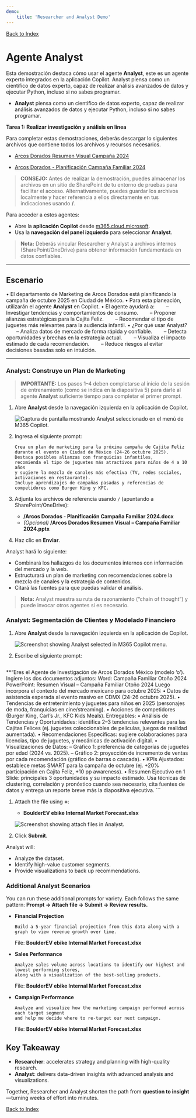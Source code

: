 ```yaml
---
demo:
    title: 'Researcher and Analyst Demo'
---
```


[Back to Index](https://microsoftlearning.github.io/MS-4021-Copilot-Immersion-Experience/)

# Agente Analyst

Esta demostración destaca cómo usar el agente **Analyst**, este es un agente experto integrados en la aplicación Copilot. Analyst piensa como un científico de datos experto, capaz de realizar análisis avanzados de datos y ejecutar Python, incluso si no sabes programar.

- **Analyst** piensa como un científico de datos experto, capaz de realizar análisis avanzados de datos y ejecutar Python, incluso si no sabes programar.  

**Tarea 1: Realizar investigación y análisis en línea**

Para completar estas demostraciones, deberás descargar lo siguientes archivos que contiene todos los archivos y recursos necesarios.

- [Arcos Dorados Resumen Visual Campaña 2024](https://github.com/emontes07/Learning/blob/main/ResourceFiles/Arcos%20Dorados%20Resumen%20Visual%20%E2%80%93%20Campa%C3%B1a%20Familiar%202024.pptx)

- [Arcos Dorados - Planificación Campaña Familiar 2024](https://github.com/emontes07/Learning/blob/main/ResourceFiles/Arcos%20Dorados%20-%20Planificaci%C3%B3n%20Campa%C3%B1a%20Familiar%202024.docx)

> **CONSEJO:** Antes de realizar la demostración, puedes almacenar los archivos en un sitio de SharePoint de tu entorno de pruebas para facilitar el acceso. Alternativamente, puedes guardar los archivos localmente y hacer referencia a ellos directamente en tus indicaciones usando **/**.



Para acceder a estos agentes:  

- Abre la **aplicación Copilot** desde [m365.cloud.microsoft](https://m365.cloud.microsoft).  
- Usa la **navegación del panel izquierdo** para seleccionar  **Analyst**.  

> **Nota:** Deberás vincular Researcher y Analyst a archivos internos (SharePoint/OneDrive) para obtener información fundamentada en datos confiables.

---

## Escenario
• El departamento de Marketing de Arcos Dorados está planificando la campaña de octubre 2025 en Ciudad de México.
• Para esta planeación, utilizarán el agente **Analyst** en Copilot.
• El agente ayudará a:
  – Investigar tendencias y comportamientos de consumo.
  – Proponer alianzas estratégicas para la Cajita Feliz.
  – Recomendar el tipo de juguetes más relevantes para la audiencia infantil.
• ¿Por qué usar Analyst?
  – Analiza datos de mercado de forma rápida y confiable.
  – Detecta oportunidades y brechas en la estrategia actual.
  – Visualiza el impacto estimado de cada recomendación.
  – Reduce riesgos al evitar decisiones basadas solo en intuición.

---

### Analyst: Construye un Plan de Marketing

> **IMPORTANTE:** Los pasos 1–4 deben completarse al inicio de la sesión de entrenamiento (como se indica en la diapositiva 5) para darle al agente **Analyst** suficiente tiempo para completar el primer prompt.

1. Abre **Analyst** desde la navegación izquierda en la aplicación de Copilot.  

    ![Captura de pantalla mostrando Analyst seleccionado en el menú de M365 Copilot.](../Prompts/Media/researcher.png)  

2. Ingresa el siguiente prompt:

    ```text
    Crea un plan de marketing para la próxima campaña de Cajita Feliz 
    durante el evento en Ciudad de México (24-26 octubre 2025). 
    Destaca posibles alianzas con franquicias infantiles, 
    recomienda el tipo de juguetes más atractivos para niños de 4 a 10 años 
    y sugiere la mezcla de canales más efectiva (TV, redes sociales, activaciones en restaurante). 
    Incluye aprendizajes de campañas pasadas y referencias de competidores como Burger King y KFC.
    ```

1. Adjunta los archivos de referencia usando `/` (apuntando a SharePoint/OneDrive):  

   - **/Arcos Dorados - Planificación Campaña Familiar 2024.docx**  
   - *(Opcional)* **/Arcos Dorados Resumen Visual – Campaña Familiar 2024.pptx**  

2. Haz clic en **Enviar**.  

Analyst hará lo siguiente:  

- Combinará los hallazgos de los documentos internos con información del mercado y la web.  
- Estructurará un plan de marketing con recomendaciones sobre la mezcla de canales y la estrategia de contenidos.  
- Citará las fuentes para que puedas validar el análisis.  

> **Nota:** Analyst muestra su ruta de razonamiento (“chain of thought”) y puede invocar otros agentes si es necesario.  

### Analyst: Segmentación de Clientes y Modelado Financiero

1. Abre **Analyst** desde la navegación izquierda en la aplicación de Copilot.


    ![Screenshot showing Analyst selected in M365 Copilot menu.](../Prompts/Media/analyst.png)  

1. Escribe el siguiente prompt:

    ```text
**“Eres el Agente de Investigación de Arcos Dorados México (modelo ‘o’). Ingiere los dos documentos adjuntos:
Word: Campaña Familiar Otoño 2024
PowerPoint: Resumen Visual – Campaña Familiar Otoño 2024
Luego incorpora el contexto del mercado mexicano para octubre 2025:
• Datos de asistencia esperada al evento masivo en CDMX (24-26 octubre 2025).
• Tendencias de entretenimiento y juguetes para niños en 2025 (personajes de moda, franquicias en cine/streaming).
• Acciones de competidores (Burger King, Carl’s Jr., KFC Kids Meals).
Entregables:
• Análisis de Tendencias y Oportunidades: identifica 2–3 tendencias relevantes para las Cajitas Felices (ej. juguetes coleccionables de películas, juegos de realidad aumentada).
• Recomendaciones Específicas: sugiere colaboraciones para licencias, tipo de juguetes, y mecánicas de activación digital.
• Visualizaciones de Datos:
– Gráfico 1: preferencia de categorías de juguetes por edad (2024 vs. 2025).
– Gráfico 2: proyección de incremento de ventas por cada recomendación (gráfico de barras o cascada).
• KPIs Ajustados: establece metas SMART para la campaña de octubre (ej. +20% participación en Cajita Feliz, +10 pp awareness).
• Resumen Ejecutivo en 1 Slide: principales 3 oportunidades y su impacto estimado.
Usa técnicas de clustering, correlación y pronóstico cuando sea necesario, cita fuentes de datos y entrega un reporte breve más la diapositiva ejecutiva.
    ```

1. Attach the file using **+**:  

   - **BoulderEV ebike Internal Market Forecast.xlsx**  

    ![Screenshot showing attach files in Analyst.](../Prompts/Media/Analyst-Attach-Files.png)  

1. Click **Submit**.  

Analyst will:  

- Analyze the dataset.  
- Identify high-value customer segments.  
- Provide visualizations to back up recommendations.  

### Additional Analyst Scenarios

You can run these additional prompts for variety. Each follows the same pattern: **Prompt → Attach file → Submit → Review results.**

- **Financial Projection**  

    ```text
    Build a 5-year financial projection from this data along with a graph to view revenue growth over time.
    ```  

    File: **BoulderEV ebike Internal Market Forecast.xlsx**  

- **Sales Performance**  

    ```text
    Analyze sales volume across locations to identify our highest and lowest performing stores, 
    along with a visualization of the best-selling products.
    ```  

    File: **BoulderEV ebike Internal Market Forecast.xlsx**  

- **Campaign Performance**  

    ```text
    Analyze and visualize how the marketing campaign performed across each target segment 
    and help me decide where to re-target our next campaign.
    ```  

    File: **BoulderEV ebike Internal Market Forecast.xlsx**  

## Key Takeaway

- **Researcher**: accelerates strategy and planning with high-quality research.  
- **Analyst**: delivers data-driven insights with advanced analysis and visualizations.  

Together, Researcher and Analyst shorten the path from **question to insight**—turning weeks of effort into minutes.  

[Back to Index](https://emontes07.github.io/Learning/)

